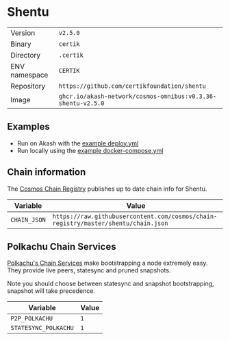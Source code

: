 # Shentu

| | |
|---|---|
|Version|`v2.5.0`|
|Binary|`certik`|
|Directory|`.certik`|
|ENV namespace|`CERTIK`|
|Repository|`https://github.com/certikfoundation/shentu`|
|Image|`ghcr.io/akash-network/cosmos-omnibus:v0.3.36-shentu-v2.5.0`|

## Examples

- Run on Akash with the [example deploy.yml](./deploy.yml)
- Run locally using the [example docker-compose.yml](./docker-compose.yml)

## Chain information

The [Cosmos Chain Registry](https://github.com/cosmos/chain-registry) publishes up to date chain info for Shentu.

|Variable|Value|
|---|---|
|`CHAIN_JSON`|`https://raw.githubusercontent.com/cosmos/chain-registry/master/shentu/chain.json`|

## Polkachu Chain Services

[Polkachu's Chain Services](https://www.polkachu.com/) make bootstrapping a node extremely easy. They provide live peers, statesync and pruned snapshots.

Note you should choose between statesync and snapshot bootstrapping, snapshot will take precedence.

|Variable|Value|
|---|---|
|`P2P_POLKACHU`|`1`|
|`STATESYNC_POLKACHU`|`1`|

